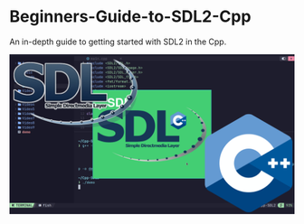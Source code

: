 # Beginners-Guide-to-SDL2-Cpp
An in-depth guide to getting started with SDL2 in the Cpp.

![Screenshot](screenshot.png)
